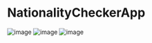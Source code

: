 # NationalityCheckerApp

![image](https://user-images.githubusercontent.com/61588522/197395087-58bbad28-7fe5-4c23-a242-bd646366cce4.png)
![image](https://user-images.githubusercontent.com/61588522/197395202-ebe95c70-3d53-46bd-981b-bbf16b503879.png)
![image](https://user-images.githubusercontent.com/61588522/197395213-1e5bbb56-9845-4511-a6fb-d6fc2ba44ea7.png)
